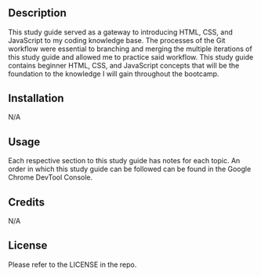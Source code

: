 # <Prework Study Guide Webpage>

## Description

This study guide served as a gateway to introducing HTML, CSS, and JavaScript to my coding knowledge base. The processes of the Git workflow were essential to branching and merging the multiple iterations of this study guide and allowed me to practice said workflow. This study guide contains beginner HTML, CSS, and JavaScript concepts that will be the foundation to the knowledge I will gain throughout the bootcamp.

<!-- ## Table of Contents (Optional)

If your README is long, add a table of contents to make it easy for users to find what they need.

- [Installation](#installation)
- [Usage](#usage)
- [Credits](#credits)
- [License](#license) -->

## Installation

N/A

## Usage

Each respective section to this study guide has notes for each topic. An order in which this study guide can be followed can be found in the Google Chrome DevTool Console.

## Credits

N/A

## License

Please refer to the LICENSE in the repo.
